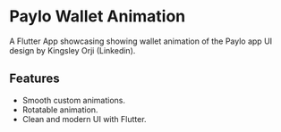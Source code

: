 # Paylo Wallet Animation

A Flutter App showcasing showing wallet animation of the Paylo app UI design by Kingsley Orji (Linkedin).

## Features

- Smooth custom animations.
- Rotatable animation.
- Clean and modern UI with Flutter.